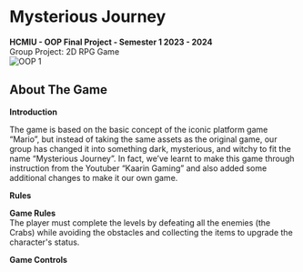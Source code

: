 # Mysterious Journey 
**HCMIU - OOP Final Project - Semester 1 2023 - 2024** <br>
Group Project: 2D RPG Game <br>
![OOP 1](https://github.com/ctin2004/OOP_lab/assets/134122434/f81a2e07-9412-4f1e-bc91-2274f6585c32) <br>

**About The Game** <br>
-
**Introduction** <br>

The game is based on the basic concept of the iconic platform game “Mario”, but instead of taking the same assets as the original game, our group has changed it into something dark, mysterious, and witchy to fit the name “Mysterious Journey”. In fact, we’ve learnt to make this game through instruction from the Youtuber “Kaarin Gaming” and also added some additional changes to make it our own game. <br>

**Rules** <br>

**Game Rules** <br>
The player must complete the levels by defeating all the enemies (the Crabs) while avoiding the obstacles and collecting the items to upgrade the character's status. <br>

**Game Controls** <br>

